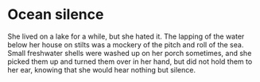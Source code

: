 Ocean silence
=============She lived on a lake for a while, but she hated it. The lapping of the water below her house on stilts was a mockery of the pitch and roll of the sea. Small freshwater shells were washed up on her porch sometimes, and she picked them up and turned them over in her hand, but did not hold them to her ear, knowing that she would hear nothing but silence.
